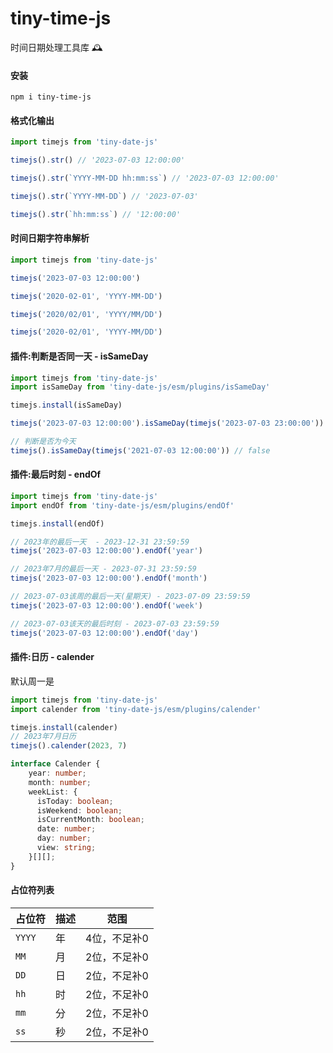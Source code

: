 # tiny-time-js
时间日期处理工具库 🕰️

#### 安装
```shell
npm i tiny-time-js
```

#### 格式化输出
```typescript
import timejs from 'tiny-date-js'

timejs().str() // '2023-07-03 12:00:00'

timejs().str(`YYYY-MM-DD hh:mm:ss`) // '2023-07-03 12:00:00'

timejs().str(`YYYY-MM-DD`) // '2023-07-03'

timejs().str(`hh:mm:ss`) // '12:00:00'
```
#### 时间日期字符串解析
```typescript
import timejs from 'tiny-date-js'

timejs('2023-07-03 12:00:00')

timejs('2020-02-01', 'YYYY-MM-DD')

timejs('2020/02/01', 'YYYY/MM/DD')

timejs('2020-02/01', 'YYYY-MM/DD')
```

#### 插件:判断是否同一天 - isSameDay
```typescript
import timejs from 'tiny-date-js'
import isSameDay from 'tiny-date-js/esm/plugins/isSameDay'

timejs.install(isSameDay)

timejs('2023-07-03 12:00:00').isSameDay(timejs('2023-07-03 23:00:00')) // true

// 判断是否为今天
timejs().isSameDay(timejs('2021-07-03 12:00:00')) // false
```


#### 插件:最后时刻 - endOf
```typescript
import timejs from 'tiny-date-js'
import endOf from 'tiny-date-js/esm/plugins/endOf'

timejs.install(endOf)

// 2023年的最后一天  - 2023-12-31 23:59:59
timejs('2023-07-03 12:00:00').endOf('year')

// 2023年7月的最后一天 - 2023-07-31 23:59:59
timejs('2023-07-03 12:00:00').endOf('month')

// 2023-07-03该周的最后一天(星期天) - 2023-07-09 23:59:59
timejs('2023-07-03 12:00:00').endOf('week')

// 2023-07-03该天的最后时刻 - 2023-07-03 23:59:59
timejs('2023-07-03 12:00:00').endOf('day')
```

#### 插件:日历 - calender 
默认周一是
```typescript
import timejs from 'tiny-date-js'
import calender from 'tiny-date-js/esm/plugins/calender'

timejs.install(calender)
// 2023年7月日历
timejs().calender(2023, 7)
```
```typescript
interface Calender {
    year: number;
    month: number;
    weekList: {
      isToday: boolean;
      isWeekend: boolean;
      isCurrentMonth: boolean;
      date: number;
      day: number;
      view: string;
    }[][];
}
```


#### 占位符列表

| 占位符 | 描述 | 范围         |
| ------ | ---- | ------------ |
| `YYYY`   | 年   | 4位，不足补0 |
| `MM`     | 月   | 2位，不足补0 |
| `DD`     | 日   | 2位，不足补0 |
| `hh`     | 时   | 2位，不足补0 |
| `mm`     | 分   | 2位，不足补0 |
| `ss`     | 秒   | 2位，不足补0 |
